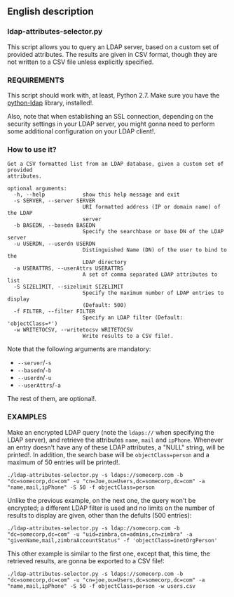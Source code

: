 ## English description

### ldap-attributes-selector.py

This script allows you to query an LDAP server, based on a custom set of provided attributes. The results are given in CSV format, though they
are not written to a CSV file unless explicitly specified. 

### REQUIREMENTS
This script should work with, at least, Python 2.7. Make sure you have the [python-ldap](https://pypi.python.org/pypi/python-ldap/) library, installed!.

Also, note that when establishing an SSL connection, depending on the security settings in your LDAP server, you might gonna need to perform some additional
configuration on your LDAP client!.   

### How to use it? 
```
Get a CSV formatted list from an LDAP database, given a custom set of provided
attributes.

optional arguments:
  -h, --help            show this help message and exit
  -s SERVER, --server SERVER
                        URI formatted address (IP or domain name) of the LDAP
                        server
  -b BASEDN, --basedn BASEDN
                        Specify the searchbase or base DN of the LDAP server
  -u USERDN, --userdn USERDN
                        Distinguished Name (DN) of the user to bind to the
                        LDAP directory
  -a USERATTRS, --userAttrs USERATTRS
                        A set of comma separated LDAP attributes to list
  -S SIZELIMIT, --sizelimit SIZELIMIT
                        Specify the maximum number of LDAP entries to display
                        (Default: 500)
  -f FILTER, --filter FILTER
                        Specify an LDAP filter (Default: 'objectClass=*')
  -w WRITETOCSV, --writetocsv WRITETOCSV
                        Write results to a CSV file!.
```
Note that the following arguments are mandatory: 
 * `--server`/`-s`
 * `--basedn`/`-b`
 * `--userdn`/`-u`
 * `--userAttrs`/`-a`

The rest of them, are optional!.


### EXAMPLES
Make an encrypted LDAP query (note the `ldaps://` when specifying the LDAP server), and retrieve the attributes `name`, `mail` and `ipPhone`. Whenever an entry doesn't have any of these LDAP attributes, a "NULL" string, will be printed!. In addition, the search base will be `objectClass=person` and a maximum of 50 entries will be printed!.
```
./ldap-attributes-selector.py -s ldaps://somecorp.com -b "dc=somecorp,dc=com" -u "cn=Joe,ou=Users,dc=somecorp,dc=com" -a "name,mail,ipPhone" -S 50 -f objectClass=person
```
Unlike the previous example, on the next one, the query won't be encrypted; a different LDAP filter is used and no limits on the number of results to display are given, other than the defults (500 entries): 
```
./ldap-attributes-selector.py -s ldap://somecorp.com -b "dc=somecorp,dc=com" -u "uid=zimbra,cn=admins,cn=zimbra" -a "givenName,mail,zimbraAccountStatus" -f 'objectClass=inetOrgPerson'
```
This other example is similar to the first one, except that, this time, the retrieved results, are gonna be exported to a CSV file!: 
```
./ldap-attributes-selector.py -s ldaps://somecorp.com -b "dc=somecorp,dc=com" -u "cn=joe,ou=Users,dc=somecorp,dc=com" -a "name,mail,ipPhone" -S 50 -f objectClass=person -w users.csv
```

